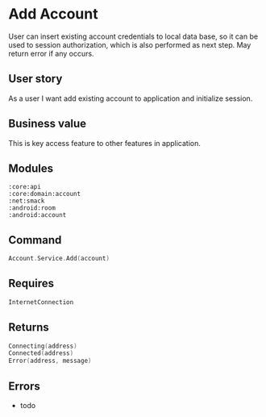 # Add Account
User can insert existing account credentials to local data base,
so it can be used to session authorization, which is also performed as next step.
May return error if any occurs.     

## User story
As a user I want add existing account to application and initialize session.

## Business value
This is key access feature to other features in application. 

## Modules
```
:core:api
:core:domain:account
:net:smack
:android:room
:android:account
```

## Command
```kotlin
Account.Service.Add(account)
```

## Requires
```kotlin
InternetConnection
```

## Returns
```kotlin
Connecting(address)
Connected(address)
Error(address, message)
```

## Errors
- todo
